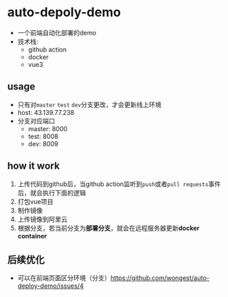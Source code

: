 
# auto-depoly-demo
* 一个前端自动化部署的demo
* 技术栈:
    * github action
    * docker
    * vue3

## usage
* 只有对`master` `test` `dev`分支更改，才会更新线上环境
* host: 43.139.77.238
* 分支对应端口
  * master: 8000
  * test: 8008
  * dev: 8009

## how it work
1. 上传代码到github后，当github action监听到`push`或者`pull requests`事件后，就会执行下面的逻辑
2. 打包vue项目
3. 制作镜像
4. 上传镜像到阿里云
5. 根据分支，若当前分支为**部署分支**，就会在远程服务器更新**docker container**

## 后续优化
* 可以在前端页面区分环境（分支）https://github.com/wongest/auto-deploy-demo/issues/4
